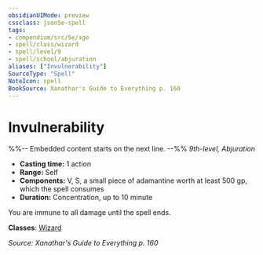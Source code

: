 ```yaml
---
obsidianUIMode: preview
cssclass: json5e-spell
tags:
- compendium/src/5e/xge
- spell/class/wizard
- spell/level/9
- spell/school/abjuration
aliases: ["Invulnerability"]
SourceType: "Spell"
NoteIcon: spell
BookSource: Xanathar's Guide to Everything p. 160
---
```

# Invulnerability
%%-- Embedded content starts on the next line. --%%
*9th-level, Abjuration*  

- **Casting time:** 1 action
- **Range:** Self
- **Components:** V, S, a small piece of adamantine worth at least 500 gp, which the spell consumes
- **Duration:** Concentration, up to 10 minute

You are immune to all damage until the spell ends.

**Classes**: [Wizard](/2-Mechanics/CLI/classes/wizard.md)

*Source: Xanathar's Guide to Everything p. 160*